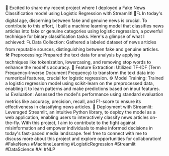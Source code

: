 🚀 Excited to share my recent project where I deployed a Fake News Classification model using Logistic Regression with Streamlit! 📰🔍
In today's digital age, discerning between fake and genuine news is crucial. To contribute to this effort, I built a machine learning model that classifies news articles into fake or genuine categories using logistic regression, a powerful technique for binary classification tasks.
Here's a glimpse of what I achieved:
🔍 Data Collection: Gathered a labeled dataset of news articles from reputable sources, distinguishing between fake and genuine articles.
🛠️ Preprocessing: Prepared the text data for analysis by applying techniques like tokenization, lowercasing, and removing stop words to enhance the model's accuracy.
🔢 Feature Extraction: Utilized TF-IDF (Term Frequency-Inverse Document Frequency) to transform the text data into numerical features, crucial for logistic regression.
⚙️ Model Training: Trained a logistic regression model using scikit-learn on the preprocessed data, enabling it to learn patterns and make predictions based on input features.
📊 Evaluation: Assessed the model's performance using standard evaluation metrics like accuracy, precision, recall, and F1-score to ensure its effectiveness in classifying news articles.
🚀 Deployment with Streamlit: Leveraged Streamlit, an intuitive Python library, to deploy the model as a web application, enabling users to interactively classify news articles on-the-fly.
With this project, I aim to contribute to the fight against misinformation and empower individuals to make informed decisions in today's fast-paced media landscape.
feel free to connect with me to discuss more about this project and explore opportunities for collaboration!
#FakeNews #MachineLearning #LogisticRegression #Streamlit #DataScience #AI #NLP
